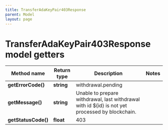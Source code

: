```yaml
---
title: TransferAdaKeyPair403Response
parent: Model
layout: page
---
```


# TransferAdaKeyPair403Response model getters

Method name | Return type | Description | Notes
------------ | ------------- | ------------- | -------------
**getErrorCode()** | **string** | withdrawal.pending |
**getMessage()** | **string** | Unable to prepare withdrawal, last withdrawal with id ${id} is not yet processed by blockchain. |
**getStatusCode()** | **float** | 403 |

